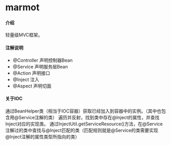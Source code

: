 # marmot

#### 介绍
轻量级MVC框架。

#### 注解说明

- @Controller 声明控制器Bean
- @Service 声明服务层Bean
- @Action 声明接口
- @Inject 注入
- @Aspect 声明切面

#### 关于IOC

通过BeanHelper类（相当于IOC容器）获取已经加入到容器中的实例。（其中也包含用@Service注解的类）
遍历并反射，找到类中存在@Inject的属性，并查找Inject对应的实现类。
通过InjectUtil.getServiceResource()方法，在@Service注解过的类中查找与@Inject匹配的类（匹配规则就是@Service的类需要实现@Inject注解的属性类型所指向的类）